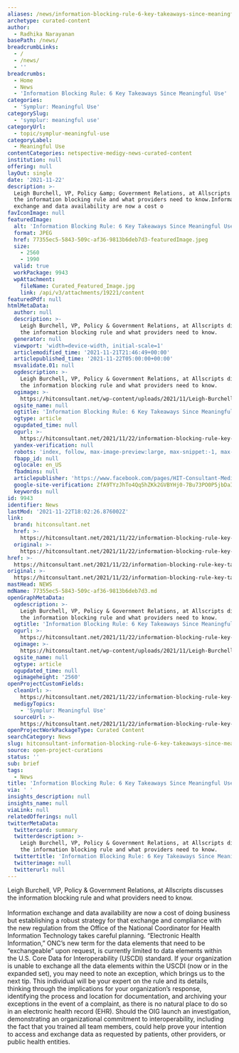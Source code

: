 ```yaml
---
aliases: /news/information-blocking-rule-6-key-takeaways-since-meaningful-use
archetype: curated-content
author:
  - Radhika Narayanan
basePath: /news/
breadcrumbLinks:
  - /
  - /news/
  - ''
breadcrumbs:
  - Home
  - News
  - 'Information Blocking Rule: 6 Key Takeaways Since Meaningful Use'
categories:
  - 'Symplur: Meaningful Use'
categorySlug:
  - 'symplur: meaningful use'
categoryUrl:
  - topic/symplur-meaningful-use
categoryLabel:
  - Meaningful Use
contentCategories: netspective-medigy-news-curated-content
institution: null
offering: null
layOut: single
date: '2021-11-22'
description: >-
  Leigh Burchell, VP, Policy &amp; Government Relations, at Allscripts discusses
  the information blocking rule and what providers need to know.Information
  exchange and data availability are now a cost o
favIconImage: null
featuredImage:
  alt: 'Information Blocking Rule: 6 Key Takeaways Since Meaningful Use'
  format: JPEG
  href: 77355ec5-5843-509c-af36-9813b6deb7d3-featuredImage.jpeg
  size:
    - 2560
    - 1990
  valid: true
  workPackage: 9943
  wpAttachment:
    fileName: Curated_Featured_Image.jpg
    link: /api/v3/attachments/19221/content
featuredPdf: null
htmlMetaData:
  author: null
  description: >-
    Leigh Burchell, VP, Policy & Government Relations, at Allscripts discusses
    the information blocking rule and what providers need to know.
  generator: null
  viewport: 'width=device-width, initial-scale=1'
  articlemodified_time: '2021-11-21T21:46:49+00:00'
  articlepublished_time: '2021-11-22T05:00:00+00:00'
  msvalidate.01: null
  ogdescription: >-
    Leigh Burchell, VP, Policy & Government Relations, at Allscripts discusses
    the information blocking rule and what providers need to know.
  ogimage: >-
    https://hitconsultant.net/wp-content/uploads/2021/11/Leigh-Burchell-Head-Shot-2021-scaled.jpg
  ogsite_name: null
  ogtitle: 'Information Blocking Rule: 6 Key Takeaways Since Meaningful Use'
  ogtype: article
  ogupdated_time: null
  ogurl: >-
    https://hitconsultant.net/2021/11/22/information-blocking-rule-key-takeaways/
  yandex-verification: null
  robots: 'index, follow, max-image-preview:large, max-snippet:-1, max-video-preview:-1'
  fbapp_id: null
  oglocale: en_US
  fbadmins: null
  articlepublisher: 'https://www.facebook.com/pages/HIT-Consultant-Media/302199219847409'
  google-site-verification: ZfA9TYzJhTo4Qq5hZKk2GVBYHj0-7Bu73PO0P5jbDaI
  keywords: null
id: 9943
identifier: News
lastMod: '2021-11-22T18:02:26.876002Z'
link:
  brand: hitconsultant.net
  href: >-
    https://hitconsultant.net/2021/11/22/information-blocking-rule-key-takeaways/#.YZvZZNDP1PY
  original: >-
    https://hitconsultant.net/2021/11/22/information-blocking-rule-key-takeaways/#.YZvZZNDP1PY
href: >-
  https://hitconsultant.net/2021/11/22/information-blocking-rule-key-takeaways/#.YZvZZNDP1PY
original: >-
  https://hitconsultant.net/2021/11/22/information-blocking-rule-key-takeaways/#.YZvZZNDP1PY
mastHead: NEWS
mdName: 77355ec5-5843-509c-af36-9813b6deb7d3.md
openGraphMetaData:
  ogdescription: >-
    Leigh Burchell, VP, Policy & Government Relations, at Allscripts discusses
    the information blocking rule and what providers need to know.
  ogtitle: 'Information Blocking Rule: 6 Key Takeaways Since Meaningful Use'
  ogurl: >-
    https://hitconsultant.net/2021/11/22/information-blocking-rule-key-takeaways/
  ogimage: >-
    https://hitconsultant.net/wp-content/uploads/2021/11/Leigh-Burchell-Head-Shot-2021-scaled.jpg
  ogsite_name: null
  ogtype: article
  ogupdated_time: null
  ogimageheight: '2560'
openProjectCustomFields:
  cleanUrl: >-
    https://hitconsultant.net/2021/11/22/information-blocking-rule-key-takeaways/#.YZvZZNDP1PY
  medigyTopics:
    - 'Symplur: Meaningful Use'
  sourceUrl: >-
    https://hitconsultant.net/2021/11/22/information-blocking-rule-key-takeaways/#.YZvZZNDP1PY
openProjectWorkPackageType: Curated Content
searchCategory: News
slug: hitconsultant-information-blocking-rule-6-key-takeaways-since-meaningful-use
source: open-project-curations
status: ''
sub: brief
tags:
  - News
title: 'Information Blocking Rule: 6 Key Takeaways Since Meaningful Use'
via: ' '
insights_description: null
insights_name: null
viaLink: null
relatedOfferings: null
twitterMetaData:
  twittercard: summary
  twitterdescription: >-
    Leigh Burchell, VP, Policy & Government Relations, at Allscripts discusses
    the information blocking rule and what providers need to know.
  twittertitle: 'Information Blocking Rule: 6 Key Takeaways Since Meaningful Use'
  twitterimage: null
  twitterurl: null
---
```

<p>Leigh Burchell, VP, Policy &amp; Government Relations, at Allscripts discusses the information blocking rule and what providers need to know.<br><br>Information exchange and data availability are now a cost of doing business but establishing a robust strategy for that exchange and compliance with the new regulation from the Office of the National Coordinator for Health Information Technology takes careful planning.
“Electronic Health Information,” ONC’s new term for the data elements that need to be “exchangeable” upon request, is currently limited to data elements within the U.S. Core Data for Interoperability (USCDI) standard.
If your organization is unable to exchange all the data elements within the USCDI (now or in the expanded set), you may need to note an exception, which brings us to the next tip.
This individual will be your expert on the rule and its details, thinking through the implications for your organization’s response, identifying the process and location for documentation, and archiving your exceptions in the event of a complaint, as there is no natural place to do so in an electronic health record (EHR).
Should the OIG launch an investigation, demonstrating an organizational commitment to interoperability, including the fact that you trained all team members, could help prove your intention to access and exchange data as requested by patients, other providers, or public health entities.</p>
